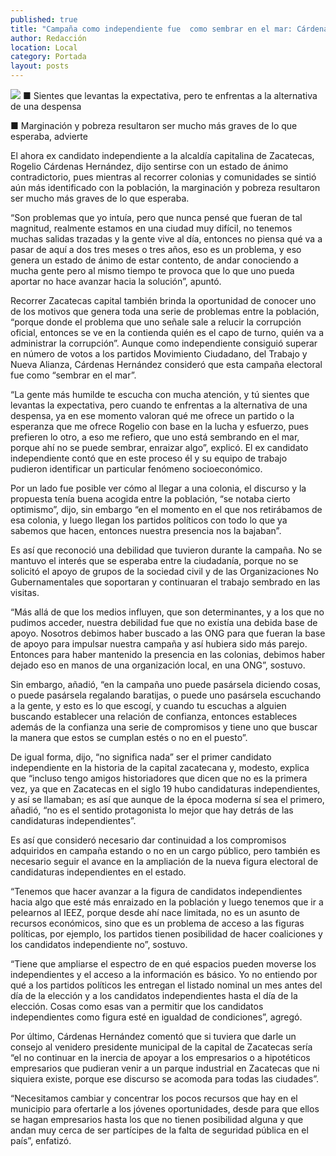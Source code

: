 ```yaml
---
published: true
title: "Campaña como independiente fue  como sembrar en el mar: Cárdenas"
author: Redacción
location: Local
category: Portada
layout: posts
---
```


![](http://i.imgur.com/UImiAcvm.jpg)
■ Sientes que levantas la expectativa, pero te enfrentas a la alternativa de una despensa 

■ Marginación y pobreza resultaron ser mucho más graves de lo que esperaba, advierte 

El ahora ex candidato independiente a la alcaldía capitalina de Zacatecas, Rogelio Cárdenas Hernández, dijo sentirse con un estado de ánimo contradictorio, pues mientras al recorrer colonias y comunidades se sintió aún más identificado con la población, la marginación y pobreza resultaron ser mucho más graves de lo que esperaba.

“Son problemas que yo intuía, pero que nunca pensé que fueran de tal magnitud, realmente estamos en una ciudad muy difícil, no tenemos muchas salidas trazadas y la gente vive al día, entonces no piensa qué va a pasar de aquí a dos tres meses o tres años, eso es un problema, y eso genera un estado de ánimo de estar contento, de andar conociendo a mucha gente pero al mismo tiempo te provoca que lo que uno pueda aportar no hace avanzar hacia la solución”, apuntó.

Recorrer Zacatecas capital también brinda la oportunidad de conocer uno de los motivos que genera toda una serie de problemas entre la población, “porque donde el problema que uno señale sale a relucir la corrupción oficial, entonces se ve en la contienda quién es el capo de turno, quién va a administrar la corrupción”.
Aunque como independiente consiguió superar en número de votos a los partidos Movimiento Ciudadano, del Trabajo y Nueva Alianza, Cárdenas Hernández consideró que esta campaña electoral fue como “sembrar en el mar”.

“La gente más humilde te escucha con mucha atención, y tú sientes que levantas la expectativa, pero cuando te enfrentas a la alternativa de una despensa, ya en ese momento valoran qué me ofrece un partido o la esperanza que me ofrece Rogelio con base en la lucha y esfuerzo, pues prefieren lo otro, a eso me refiero, que uno está sembrando en el mar, porque ahí no se puede sembrar, enraizar algo”, explicó.
El ex candidato independiente contó que en este proceso él y su equipo de trabajo pudieron identificar un particular fenómeno socioeconómico. 

Por un lado fue posible ver cómo al llegar a una colonia, el discurso y la propuesta tenía buena acogida entre la población, “se notaba cierto optimismo”, dijo, sin embargo “en el momento en el que nos retirábamos de esa colonia, y luego llegan los partidos políticos con todo lo que ya sabemos que hacen, entonces nuestra presencia nos la bajaban”.

Es así que reconoció una debilidad que tuvieron durante la campaña. No se mantuvo el interés que se esperaba entre la ciudadanía, porque no se solicitó el apoyo de grupos de la sociedad civil y de las Organizaciones No Gubernamentales que soportaran y continuaran el trabajo sembrado en las visitas.  

“Más allá de que los medios influyen, que son determinantes, y a los que no pudimos acceder, nuestra debilidad fue que no existía una debida base de apoyo. Nosotros debimos haber buscado a las ONG para que fueran la base de apoyo para impulsar nuestra campaña y así hubiera sido más parejo. Entonces para haber mantenido la presencia en las colonias, debimos haber dejado eso en manos de una organización local, en una ONG”, sostuvo.

Sin embargo, añadió, “en la campaña uno puede pasársela diciendo cosas, o puede pasársela regalando baratijas, o puede uno pasársela escuchando a la gente, y esto es lo que escogí, y cuando tu escuchas a alguien buscando establecer una relación de confianza, entonces estableces además de la confianza una serie de compromisos y tiene uno que buscar la manera que estos se cumplan estés o no en el puesto”.

De igual forma, dijo, “no significa nada” ser el primer candidato independiente en la historia de la capital zacatecana y, modesto, explica que “incluso tengo amigos historiadores que dicen que no es la primera vez, ya que en Zacatecas en el siglo 19 hubo candidaturas independientes, y así se llamaban; es así que aunque de la época moderna sí sea el primero, añadió, “no es el sentido protagonista lo mejor que hay detrás de las candidaturas independientes”.

Es así que consideró necesario dar continuidad a los compromisos adquiridos en campaña estando o no en un cargo público, pero también es necesario seguir el avance en la ampliación de la nueva figura electoral de candidaturas independientes en el estado. 

“Tenemos que hacer avanzar a la figura de candidatos independientes hacia algo que esté más enraizado en la población y luego tenemos que ir a pelearnos al IEEZ, porque desde ahí nace limitada, no es un asunto de recursos económicos, sino que es un problema de acceso a las figuras políticas, por ejemplo, los partidos tienen posibilidad de hacer coaliciones y los candidatos independiente no”, sostuvo. 

“Tiene que ampliarse el espectro de en qué espacios pueden moverse los independientes y el acceso a la información es básico. Yo no entiendo por qué a los partidos políticos les entregan el listado nominal un mes antes del día de la elección y a los candidatos independientes hasta el día de la elección. Cosas como esas van a permitir que los candidatos independientes como figura esté en igualdad de condiciones”, agregó.

Por último, Cárdenas Hernández comentó que si tuviera que darle un consejo al venidero presidente municipal de la capital de Zacatecas sería “el no continuar en la inercia de apoyar a los empresarios o a hipotéticos empresarios que pudieran venir a un parque industrial en Zacatecas que ni siquiera existe, porque ese discurso se acomoda para todas las ciudades”.

“Necesitamos cambiar y concentrar los pocos recursos que hay en el municipio para ofertarle a los jóvenes oportunidades, desde para que ellos se hagan empresarios hasta los que no tienen posibilidad alguna y que andan muy cerca de ser partícipes de la falta de seguridad pública en el país”, enfatizó.
